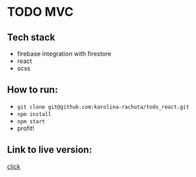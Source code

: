 # TODO MVC

## Tech stack
- firebase integration with firestore
- react
- scss

## How to run:
- `git clone git@github.com:karolina-rachuta/todo_react.git`
- `npm install`
- `npm start`
- profit!

## Link to live version:
[click](https://todo-ebf44.web.app/)
